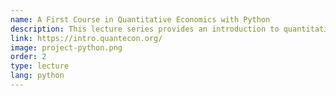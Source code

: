 ```yaml
---
name: A First Course in Quantitative Economics with Python
description: This lecture series provides an introduction to quantitative economics using Python.
link: https://intro.quantecon.org/
image: project-python.png
order: 2
type: lecture
lang: python
---
```


